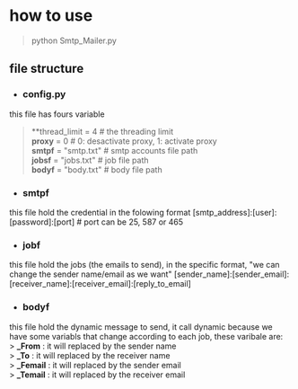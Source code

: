 # how to use
>python Smtp_Mailer.py

## file structure

- ### config.py
this file has fours variable  
  >**thread_limit = 4  		# the threading limit  
  >**proxy** = 0           	# 0: desactivate proxy, 1: activate proxy  
  >**smtpf** = "smtp.txt"		# smtp accounts file path  
  >**jobsf** = "jobs.txt"		# job file path  
  >**bodyf** = "body.txt"		# body file path  
  
- ### smtpf
this file hold the credential in the folowing format
[smtp_address]:[user]:[password]:[port]  # port can be 25, 587 or 465

- ### jobf
this file hold the jobs (the emails to send), in the specific format, "we can change the sender name/email as we want"
[sender_name]:[sender_email]:[receiver_name]:[receiver_email]:[reply_to_email]

- ### bodyf
this file hold the dynamic message to send, it call dynamic because we have some variabls that change according to each job,
these varibale are:  
  	> **_From**      : it will replaced by the sender name   
	> **_To**        : it will replaced by the receiver name  
	> **_Femail**    : it will replaced by the sender email  
	> **_Temail**    : it will replaced by the receiver email  
